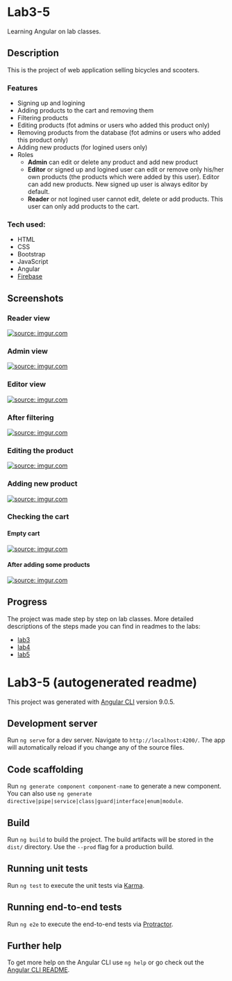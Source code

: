 # Lab3-5
Learning Angular on lab classes.

## Description
This is the project of web application selling bicycles and scooters.

### Features
- Signing up and logining
- Adding products to the cart and removing them
- Filtering products
- Editing products (fot admins or users who added this product only)
- Removing products from the database (fot admins or users who added this product only)
- Adding new products (for logined users only)
- Roles
  - **Admin** can edit or delete any product and add new product
  - **Editor** or signed up and logined user can edit or remove only his/her own products (the products which were added by this user). Editor can add new products. New signed up user is always editor by default.
  - **Reader** or not logined user cannot edit, delete or add products. This user can only add products to the cart.

### Tech used:
- HTML
- CSS
- Bootstrap
- JavaScript
- Angular
- [Firebase](https://firebase.google.com/)

## Screenshots
### Reader view
<a href="https://imgur.com/2JTZtHc"><img src="https://i.imgur.com/2JTZtHc.png" title="source: imgur.com" /></a>
### Admin view
<a href="https://imgur.com/mBmTVJq"><img src="https://i.imgur.com/mBmTVJq.png" title="source: imgur.com" /></a>
### Editor view
<a href="https://imgur.com/q7FpuZN"><img src="https://i.imgur.com/q7FpuZN.png" title="source: imgur.com" /></a>
### After filtering
<a href="https://imgur.com/oqxHPq2"><img src="https://i.imgur.com/oqxHPq2.png" title="source: imgur.com" /></a>
### Editing the product
<a href="https://imgur.com/vDeyItG"><img src="https://i.imgur.com/vDeyItG.png" title="source: imgur.com" /></a>
### Adding new product
<a href="https://imgur.com/z0p9Nah"><img src="https://i.imgur.com/z0p9Nah.png" title="source: imgur.com" /></a>
### Checking the cart
#### Empty cart
<a href="https://imgur.com/zMOZ18B"><img src="https://i.imgur.com/zMOZ18B.png" title="source: imgur.com" /></a>
#### After adding some products
<a href="https://imgur.com/p46Zubg"><img src="https://i.imgur.com/p46Zubg.png" title="source: imgur.com" /></a>

## Progress  
The project was made step by step on lab classes. More detailed descriptions of the steps made you can find in readmes to the labs:
- [lab3](https://github.com/xenoteo/Web/blob/master/lab3-5/lab3.md)
- [lab4](https://github.com/xenoteo/Web/blob/master/lab3-5/lab4.md)
- [lab5](https://github.com/xenoteo/Web/blob/master/lab3-5/lab5.md)
  

# Lab3-5 (autogenerated readme)

This project was generated with [Angular CLI](https://github.com/angular/angular-cli) version 9.0.5.

## Development server

Run `ng serve` for a dev server. Navigate to `http://localhost:4200/`. The app will automatically reload if you change any of the source files.

## Code scaffolding

Run `ng generate component component-name` to generate a new component. You can also use `ng generate directive|pipe|service|class|guard|interface|enum|module`.

## Build

Run `ng build` to build the project. The build artifacts will be stored in the `dist/` directory. Use the `--prod` flag for a production build.

## Running unit tests

Run `ng test` to execute the unit tests via [Karma](https://karma-runner.github.io).

## Running end-to-end tests

Run `ng e2e` to execute the end-to-end tests via [Protractor](http://www.protractortest.org/).

## Further help

To get more help on the Angular CLI use `ng help` or go check out the [Angular CLI README](https://github.com/angular/angular-cli/blob/master/README.md).
